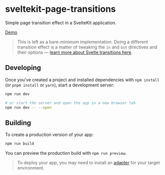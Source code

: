 # sveltekit-page-transitions

Simple page transition effect in a SvelteKit application.

[Demo]('https://sveltekit-page-transition.netlify.app/')

> This is left as a bare-minimum implementation. Doing a different transition effect is a matter of tweaking the `in` and `out` directives and their options &mdash; [learn more about Svelte transitions here]('https://svelte.dev/docs#template-syntax-element-directives-transition-fn').

## Developing

Once you've created a project and installed dependencies with `npm install` (or `pnpm install` or `yarn`), start a development server:

```bash
npm run dev

# or start the server and open the app in a new browser tab
npm run dev -- --open
```

## Building

To create a production version of your app:

```bash
npm run build
```

You can preview the production build with `npm run preview`.

> To deploy your app, you may need to install an [adapter](https://kit.svelte.dev/docs/adapters) for your target environment.
